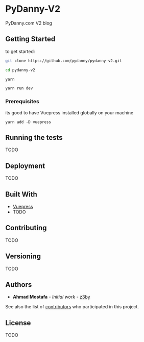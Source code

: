 # PyDanny-V2

PyDanny.com V2 blog

## Getting Started

to get started:

```zsh
git clone https://github.com/pydanny/pydanny-v2.git

cd pydanny-v2

yarn

yarn run dev
```

### Prerequisites

its good to have Vuepress installed globally on your machine


```
yarn add -D vuepress
```

## Running the tests

TODO


## Deployment

TODO

## Built With

* [Vuepress](https://github.com/vuejs/vuepress)
* TODO

## Contributing
TODO

## Versioning
TODO

## Authors

* **Ahmad Mostafa** - *Initial work* - [z3by](https://github.com/z3by)

See also the list of [contributors](https://github.com/pydanny/pydanny-v2/graphs/contributors) who participated in this project.

## License
TODO
